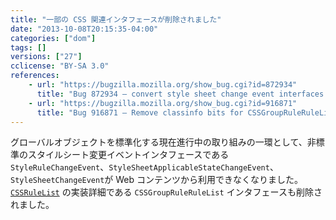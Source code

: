 ```yaml
---
title: "一部の CSS 関連インタフェースが削除されました"
date: "2013-10-08T20:15:35-04:00"
categories: ["dom"]
tags: []
versions: ["27"]
cclicense: "BY-SA 3.0"
references:
    - url: "https://bugzilla.mozilla.org/show_bug.cgi?id=872934"
      title: "Bug 872934 – convert style sheet change event interfaces to Web IDL and stick [NoInterfaceObject] on them"
    - url: "https://bugzilla.mozilla.org/show_bug.cgi?id=916871"
      title: "Bug 916871 – Remove classinfo bits for CSSGroupRuleRuleList"
---
```

グローバルオブジェクトを標準化する現在進行中の取り組みの一環として、非標準のスタイルシート変更イベントインタフェースである `StyleRuleChangeEvent`、`StyleSheetApplicableStateChangeEvent`、`StyleSheetChangeEvent`が Web コンテンツから利用できなくなりました。[`CSSRuleList`](https://developer.mozilla.org/ja/docs/Web/API/CSSRuleList) の実装詳細である `CSSGroupRuleRuleList` インタフェースも削除されました。
